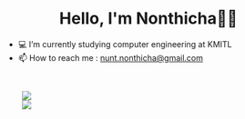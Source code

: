 <h1 align="center">Hello, I'm Nonthicha👋😄</h1>

* 💻 I’m currently studying computer engineering at KMITL
* 📫 How to reach me : nunt.nonthicha@gmail.com


<div style="display: flex; flex-direction: column; padding: 30px;">
 <img class="img" src="https://github-readme-stats.vercel.app/api/top-langs/?username=NuntNonthicha&theme=radical&layout=compact" />
 <img class="img" src="https://github-readme-stats.vercel.app/api?username=NuntNonthicha&show_icons=true&theme=radical" />
</div>
<!--
**NuntNonthicha/NuntNonthicha** is a ✨ _special_ ✨ repository because its `README.md` (this file) appears on your GitHub profile.

Here are some ideas to get you started:

- 🔭 I’m currently working on ...
- 🌱 I’m currently learning ...
- 👯 I’m looking to collaborate on ...
- 🤔 I’m looking for help with ...
- 💬 Ask me about ...
- 📫 How to reach me: ...
- 😄 Pronouns: ...
- ⚡ Fun fact: ...
-->
